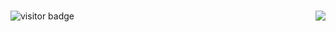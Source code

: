 ### <img align="right" src="https://github-readme-stats.vercel.app/api?username=joway&show_icons=true&icon_color=CE1D2D&text_color=718096&bg_color=ffffff&hide_title=true" />








![visitor badge](https://visitor-badge.glitch.me/badge?page_id=jwenjian.visitor-badge&left_text=My%20Page%20Visitors)
